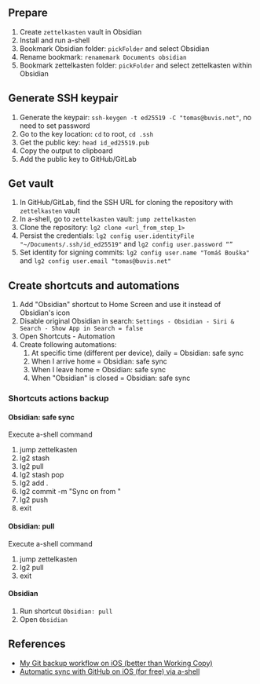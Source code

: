 ## Prepare

1. Create `zettelkasten` vault in Obsidian
2. Install and run a-shell
3. Bookmark Obsidian folder: `pickFolder` and select Obsidian
4. Rename bookmark: `renamemark Documents obsidian`
5. Bookmark zettelkasten folder: `pickFolder` and select zettelkasten within Obsidian

## Generate SSH keypair

1. Generate the keypair: `ssh-keygen -t ed25519 -C "tomas@buvis.net"`, no need to set password
2. Go to the key location: `cd` to root, `cd .ssh`
3. Get the public key: `head id_ed25519.pub`
4. Copy the output to clipboard
5. Add the public key to GitHub/GitLab

## Get vault

1. In GitHub/GitLab, find the SSH URL for cloning the repository with `zettelkasten` vault
2. In a-shell, go to `zettelkasten` vault: `jump zettelkasten`
3. Clone the repository: `lg2 clone <url_from_step_1>`
4. Persist the credentials: `lg2 config user.identityFile "~/Documents/.ssh/id_ed25519"` and `lg2 config user.password “”`
5. Set identity for signing commits: `lg2 config user.name "Tomáš Bouška"` and `lg2 config user.email "tomas@buvis.net"`

## Create shortcuts and automations

1. Add "Obsidian" shortcut to Home Screen and use it instead of Obsidian's icon
2. Disable original Obsidian in search: `Settings - Obsidian - Siri & Search - Show App in Search = false`
3. Open Shortcuts - Automation
4. Create following automations:
   1. At specific time (different per device), daily = Obsidian: safe sync
   2. When I arrive home = Obsidian: safe sync
   3. When I leave home = Obsidian: safe sync
   4. When "Obsidian" is closed = Obsidian: safe sync

### Shortcuts actions backup

#### Obsidian: safe sync

Execute a-shell command

1. jump zettelkasten
2. lg2 stash
3. lg2 pull
4. lg2 stash pop
5. lg2 add .
6. lg2 commit -m "Sync on <Current Date> from <Device Hostname>"
7. lg2 push
8. exit

#### Obsidian: pull

Execute a-shell command

1. jump zettelkasten
2. lg2 pull
3. exit

#### Obsidian

1. Run shortcut `Obsidian: pull`
2. Open `Obsidian`

## References

- [My Git backup workflow on iOS (better than Working Copy)](https://forum.obsidian.md/t/my-git-backup-workflow-on-ios-better-than-working-copy/52966)
- [Automatic sync with GitHub on iOS (for free) via a-shell](https://forum.obsidian.md/t/mobile-automatic-sync-with-github-on-ios-for-free-via-a-shell/46150)
